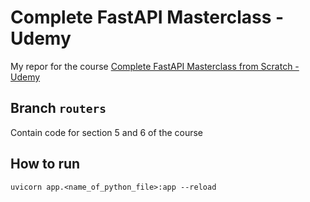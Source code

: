 # Complete FastAPI Masterclass - Udemy

My repor for the course [Complete FastAPI Masterclass from Scratch - Udemy](https://www.udemy.com/course/completefastapi/)

## Branch `routers`

Contain code for section 5 and 6 of the course

## How to run

`uvicorn app.<name_of_python_file>:app --reload`
